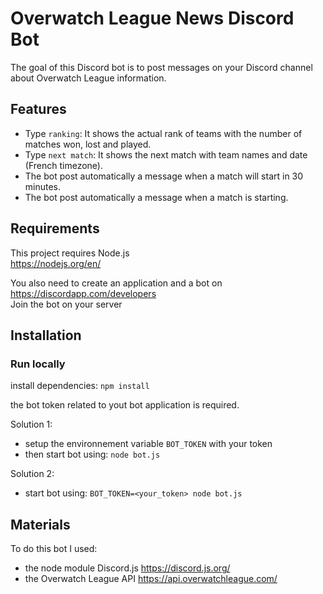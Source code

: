 # Overwatch League News Discord Bot

The goal of this Discord bot is to post messages on your Discord channel about Overwatch League information.

## Features

- Type `ranking`: It shows the actual rank of teams with the number of matches won, lost and played.
- Type `next match`: It shows the next match with team names and date (French timezone).
- The bot post automatically a message when a match will start in 30 minutes.
- The bot post automatically a message when a match is starting.

## Requirements

This project requires Node.js  
https://nodejs.org/en/

You also need to create an application and a bot on https://discordapp.com/developers  
Join the bot on your server

## Installation

### Run locally

install dependencies:
`npm install`

the bot token related to yout bot application is required.

Solution 1:
- setup the environnement variable `BOT_TOKEN` with your token
- then start bot using: `node bot.js`

Solution 2:
- start bot using: `BOT_TOKEN=<your_token> node bot.js`

## Materials
To do this bot I used:
- the node module Discord.js https://discord.js.org/
- the Overwatch League API https://api.overwatchleague.com/
